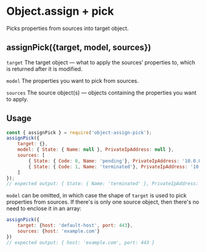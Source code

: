# Object.assign + pick
Picks properties from sources into target object.

## assignPick({target, model, sources})
`target` 
The target object — what to apply the sources’ properties to, which is returned after it is modified.

`model`
The properties you want to pick from sources.

`sources`
The source object(s) — objects containing the properties you want to apply.

## Usage
```javascript
const { assignPick } = require('object-assign-pick');
assignPick({
    target: {},
    model: { State: { Name: null }, PrivateIpAddress: null },
    sources: [
        { State: { Code: 0, Name: 'pending'}, PrivateIpAddress: '10.0.0.157', "InstanceType": "t2.micro" },
        { State: { Code: 1, Name: 'terminated'}, PrivateIpAddress: '10.0.0.157', "InstanceType": "t2.micro" }
    ]
});
// expected output: { State: { Name: 'terminated' }, PrivateIpAddress: '10.0.0.157' }
```

`model` can be omitted, in which case the shape of `target` is used to pick properties from sources. If there's is only one source object, then there's no need to enclose it in an array:
```javascript
assignPick({
    target: {host: 'default-host', port: 443},
    sources: {host: 'example.com'}
})
// expected output: { host: 'example.com', port: 443 }
```